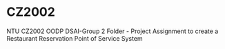 # CZ2002
NTU CZ2002 OODP
DSAI-Group 2 Folder - Project Assignment to create a Restaurant Reservation Point of Service System
